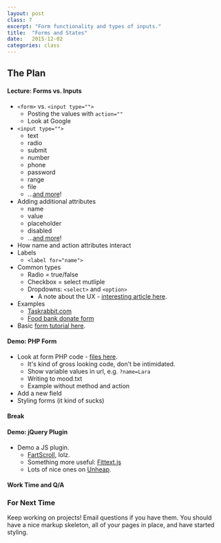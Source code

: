 ```yaml
---
layout: post
class: 7
excerpt: "Form functionality and types of inputs."
title:  "Forms and States"
date:   2015-12-02
categories: class
---
```


## The Plan

#### <span class="post-title-pre">Lecture:</span> Forms vs. Inputs
* ```<form>``` vs. ```<input type="">```
	* Posting the values with ```action=""```
	* Look at Google
* ```<input type="">```
	* text
	* radio
	* submit
	* number
	* phone
	* password
	* range
	* file
	* ...[and more](https://developer.mozilla.org/en-US/docs/Web/HTML/Element/Input#Attributes)!
* Adding additional attributes
	* name
	* value
	* placeholder
	* disabled
	* ...[and more]()!
* How name and action attributes interact
* Labels
	* ```<label for="name">```
* Common types
	* Radio = true/false
	* Checkbox = select mutliple
	* Dropdowns: ```<select>``` and ```<option>```
		* A note about the UX - [interesting article here](http://smarterware.org/7388/the-case-against-drop-down-identities).
* Examples
	* [Taskrabbit.com](https://www.taskrabbit.com/)
	* [Food bank donate form](https://www.pittsburghfoodbank.org)
* Basic [form tutorial here](http://www.w3schools.com/html/html_forms.asp).

#### <span class="post-title-pre">Demo:</span> PHP Form
* Look at form PHP code - [files here](http://stuff.notlaura.com/demos/php-form-demo.zip).
	* It's kind of gross looking code, don't be intimidated.
	* Show variable values in url, e.g. ```?name=Lara```
	* Writing to mood.txt
	* Example without method and action
* Add a new field
* Styling forms (it kind of sucks)

#### Break

#### <span class="post-title-pre">Demo:</span> jQuery Plugin

* Demo a JS plugin.
	* [FartScroll](http://theonion.github.io/fartscroll.js/), lolz.
	* Something more useful: [Fittext.js](http://fittextjs.com/)
	* Lots of nice ones on [Unheap](http://unheap.com).

#### Work Time and Q/A

<div class="post-todos notice" markdown="1">
	
### For Next Time

Keep working on projects! Email questions if you have them. You should have a nice markup skeleton, all of your pages in place, and have started styling.

</div>
